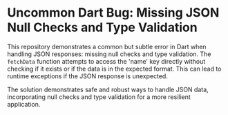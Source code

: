 # Uncommon Dart Bug: Missing JSON Null Checks and Type Validation

This repository demonstrates a common but subtle error in Dart when handling JSON responses: missing null checks and type validation.  The `fetchData` function attempts to access the 'name' key directly without checking if it exists or if the data is in the expected format. This can lead to runtime exceptions if the JSON response is unexpected.

The solution demonstrates safe and robust ways to handle JSON data, incorporating null checks and type validation for a more resilient application.
